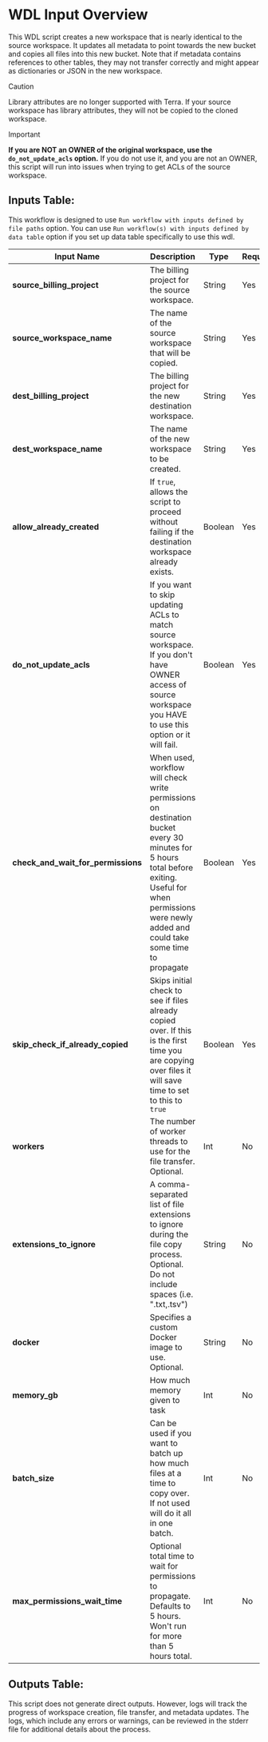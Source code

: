 # WDL Input Overview

This WDL script creates a new workspace that is nearly identical to the source workspace. It updates all metadata to point towards the new bucket and copies all files into this new bucket. Note that if metadata contains references to other tables, they may not transfer correctly and might appear as dictionaries or JSON in the new workspace.

>[!CAUTION]
>Library attributes are no longer supported with Terra. If your source workspace has library attributes, they will
> not be copied to the cloned workspace.

>[!IMPORTANT]
> **If you are NOT an OWNER of the original workspace, use the `do_not_update_acls` option.** If you do not use it, and
> you are not an OWNER, this script will run into issues when trying to get ACLs of the source workspace.

## Inputs Table:
 This workflow is designed to use `Run workflow with inputs defined by file paths` option. You can use `Run workflow(s) with inputs defined by data table` option if you set up data table specifically to use this wdl.

| Input Name                          | Description                                                                                                                                                                                                   | Type     | Required | Default                                                                                     |
|-------------------------------------|---------------------------------------------------------------------------------------------------------------------------------------------------------------------------------------------------------------|----------|----------|---------------------------------------------------------------------------------------------|
| **source_billing_project**          | The billing project for the source workspace.                                                                                                                                                                 | String   | Yes      | N/A                                                                                         |
| **source_workspace_name**           | The name of the source workspace that will be copied.                                                                                                                                                         | String   | Yes      | N/A                                                                                         |
| **dest_billing_project**            | The billing project for the new destination workspace.                                                                                                                                                        | String   | Yes      | N/A                                                                                         |
| **dest_workspace_name**             | The name of the new workspace to be created.                                                                                                                                                                  | String   | Yes      | N/A                                                                                         |
| **allow_already_created**           | If `true`, allows the script to proceed without failing if the destination workspace already exists.                                                                                                          | Boolean  | Yes      | N/A                                                                                         |
| **do_not_update_acls**              | If you want to skip updating ACLs to match source workspace. If you don't have OWNER access of source workspace you HAVE to use this option or it will fail.                                                  | Boolean  | Yes      | N/A                                                                                         |
| **check_and_wait_for_permissions**  | When used, workflow will check write permissions on destination bucket every 30 minutes for 5 hours total before exiting. Useful for when permissions were newly added and could take some time to propagate  | Boolean  | Yes      | N/A                                                                                         |
| **skip_check_if_already_copied**    | Skips initial check to see if files already copied over. If this is the first time you are copying over files it will save time to set to this to `true`                                                      | Boolean  | Yes      | N/A                                                                                         |
| **workers**                         | The number of worker threads to use for the file transfer. Optional.                                                                                                                                          | Int      | No       | 10                                                                                          |
| **extensions_to_ignore**            | A comma-separated list of file extensions to ignore during the file copy process. Optional. Do not include spaces (i.e. ".txt,.tsv")                                                                          | String   | No       | N/A                                                                                         |
| **docker**                          | Specifies a custom Docker image to use. Optional.                                                                                                                                                             | String   | No       | us-central1-docker.pkg.dev/operations-portal-427515/ops-toolbox/ops_terra_utils_slim:latest |
| **memory_gb**                       | How much memory given to task                                                                                                                                                                                 | Int      | No       | 8                                                                                           |
| **batch_size**                      | Can be used if you want to batch up how much files at a time to copy over. If not used will do it all in one batch.                                                                                           | Int      | No       | N/A                                                                                         |
| **max_permissions_wait_time**       | Optional total time to wait for permissions to propagate. Defaults to 5 hours. Won't run for more than 5 hours total.                                                                                         | Int      | No       | 5                                                                                           |


## Outputs Table:
This script does not generate direct outputs. However, logs will track the progress of workspace creation, file transfer, and metadata updates. The logs, which include any errors or warnings, can be reviewed in the stderr file for additional details about the process.
